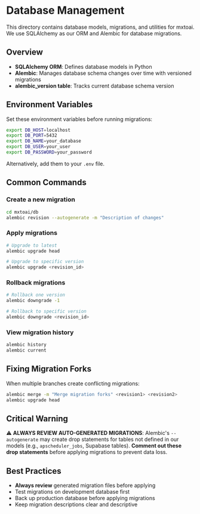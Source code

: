 # Database Management

This directory contains database models, migrations, and utilities for mxtoai. We use SQLAlchemy as our ORM and Alembic for database migrations.

## Overview

- **SQLAlchemy ORM**: Defines database models in Python
- **Alembic**: Manages database schema changes over time with versioned migrations
- **alembic_version table**: Tracks current database schema version

## Environment Variables

Set these environment variables before running migrations:

```bash
export DB_HOST=localhost
export DB_PORT=5432
export DB_NAME=your_database
export DB_USER=your_user
export DB_PASSWORD=your_password
```

Alternatively, add them to your `.env` file.

## Common Commands

### Create a new migration
```bash
cd mxtoai/db
alembic revision --autogenerate -m "Description of changes"
```

### Apply migrations
```bash
# Upgrade to latest
alembic upgrade head

# Upgrade to specific version
alembic upgrade <revision_id>
```

### Rollback migrations
```bash
# Rollback one version
alembic downgrade -1

# Rollback to specific version
alembic downgrade <revision_id>
```

### View migration history
```bash
alembic history
alembic current
```

## Fixing Migration Forks

When multiple branches create conflicting migrations:

```bash
alembic merge -m "Merge migration forks" <revision1> <revision2>
alembic upgrade head
```

## Critical Warning

⚠️ **ALWAYS REVIEW AUTO-GENERATED MIGRATIONS**: Alembic's `--autogenerate` may create drop statements for tables not defined in our models (e.g., `apscheduler_jobs`, Supabase tables). **Comment out these drop statements** before applying migrations to prevent data loss.

## Best Practices

- **Always review** generated migration files before applying
- Test migrations on development database first
- Back up production database before applying migrations
- Keep migration descriptions clear and descriptive
